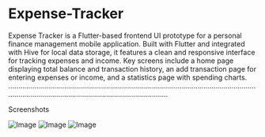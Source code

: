 # Expense-Tracker
Expense Tracker is a Flutter-based frontend UI prototype for a personal finance management mobile application. Built with Flutter and integrated with Hive for local data storage, it features a clean and responsive interface for tracking expenses and income. Key screens include a home page displaying total balance and transaction history, an add transaction page for entering expenses or income, and a statistics page with spending charts. 
............................................................................................................................................................................................................

Screenshots

![Image](https://github.com/user-attachments/assets/e000dda8-cda9-4e40-9b5e-b03ae0e9b66a) ![Image](https://github.com/user-attachments/assets/764e48e7-5241-4e0e-bdce-032dda15f77b) ![Image](https://github.com/user-attachments/assets/fc4d979c-317d-4872-9d3e-8efeadf04e3d)
